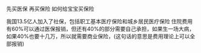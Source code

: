 
先买医保
再买保险
如何给宝宝买保险

我国13.5亿人加入了社保，包括职工基本医疗保险和城乡居民医疗保险
住院费用有60%可以通过医保报销，但还有40%的部分需要自己承担，如果生一场大病，如果40%也要十几万，所以就需要商业保险，(这句话的意思是费用理论上可以全部报销)
